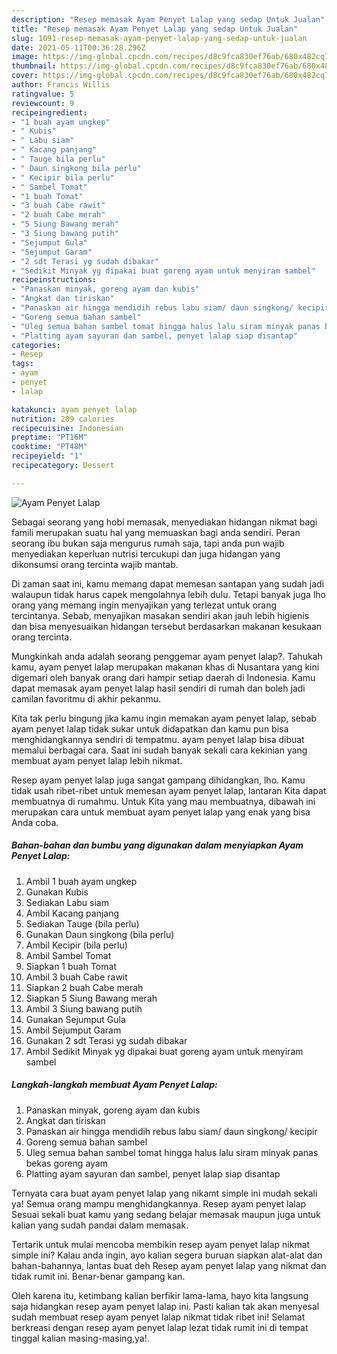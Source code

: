 ```yaml
---
description: "Resep memasak Ayam Penyet Lalap yang sedap Untuk Jualan"
title: "Resep memasak Ayam Penyet Lalap yang sedap Untuk Jualan"
slug: 1091-resep-memasak-ayam-penyet-lalap-yang-sedap-untuk-jualan
date: 2021-05-11T00:36:28.296Z
image: https://img-global.cpcdn.com/recipes/d8c9fca830ef76ab/680x482cq70/ayam-penyet-lalap-foto-resep-utama.jpg
thumbnail: https://img-global.cpcdn.com/recipes/d8c9fca830ef76ab/680x482cq70/ayam-penyet-lalap-foto-resep-utama.jpg
cover: https://img-global.cpcdn.com/recipes/d8c9fca830ef76ab/680x482cq70/ayam-penyet-lalap-foto-resep-utama.jpg
author: Francis Willis
ratingvalue: 5
reviewcount: 9
recipeingredient:
- "1 buah ayam ungkep"
- " Kubis"
- " Labu siam"
- " Kacang panjang"
- " Tauge bila perlu"
- " Daun singkong bila perlu"
- " Kecipir bila perlu"
- " Sambel Tomat"
- "1 buah Tomat"
- "3 buah Cabe rawit"
- "2 buah Cabe merah"
- "5 Siung Bawang merah"
- "3 Siung bawang putih"
- "Sejumput Gula"
- "Sejumput Garam"
- "2 sdt Terasi yg sudah dibakar"
- "Sedikit Minyak yg dipakai buat goreng ayam untuk menyiram sambel"
recipeinstructions:
- "Panaskan minyak, goreng ayam dan kubis"
- "Angkat dan tiriskan"
- "Panaskan air hingga mendidih rebus labu siam/ daun singkong/ kecipir"
- "Goreng semua bahan sambel"
- "Uleg semua bahan sambel tomat hingga halus lalu siram minyak panas bekas goreng ayam"
- "Platting ayam sayuran dan sambel, penyet lalap siap disantap"
categories:
- Resep
tags:
- ayam
- penyet
- lalap

katakunci: ayam penyet lalap 
nutrition: 209 calories
recipecuisine: Indonesian
preptime: "PT16M"
cooktime: "PT48M"
recipeyield: "1"
recipecategory: Dessert

---
```



![Ayam Penyet Lalap](https://img-global.cpcdn.com/recipes/d8c9fca830ef76ab/680x482cq70/ayam-penyet-lalap-foto-resep-utama.jpg)

Sebagai seorang yang hobi memasak, menyediakan hidangan nikmat bagi famili merupakan suatu hal yang memuaskan bagi anda sendiri. Peran seorang ibu bukan saja mengurus rumah saja, tapi anda pun wajib menyediakan keperluan nutrisi tercukupi dan juga hidangan yang dikonsumsi orang tercinta wajib mantab.

Di zaman  saat ini, kamu memang dapat memesan santapan yang sudah jadi walaupun tidak harus capek mengolahnya lebih dulu. Tetapi banyak juga lho orang yang memang ingin menyajikan yang terlezat untuk orang tercintanya. Sebab, menyajikan masakan sendiri akan jauh lebih higienis dan bisa menyesuaikan hidangan tersebut berdasarkan makanan kesukaan orang tercinta. 



Mungkinkah anda adalah seorang penggemar ayam penyet lalap?. Tahukah kamu, ayam penyet lalap merupakan makanan khas di Nusantara yang kini digemari oleh banyak orang dari hampir setiap daerah di Indonesia. Kamu dapat memasak ayam penyet lalap hasil sendiri di rumah dan boleh jadi camilan favoritmu di akhir pekanmu.

Kita tak perlu bingung jika kamu ingin memakan ayam penyet lalap, sebab ayam penyet lalap tidak sukar untuk didapatkan dan kamu pun bisa menghidangkannya sendiri di tempatmu. ayam penyet lalap bisa dibuat memalui berbagai cara. Saat ini sudah banyak sekali cara kekinian yang membuat ayam penyet lalap lebih nikmat.

Resep ayam penyet lalap juga sangat gampang dihidangkan, lho. Kamu tidak usah ribet-ribet untuk memesan ayam penyet lalap, lantaran Kita dapat membuatnya di rumahmu. Untuk Kita yang mau membuatnya, dibawah ini merupakan cara untuk membuat ayam penyet lalap yang enak yang bisa Anda coba.

<!--inarticleads1-->

##### Bahan-bahan dan bumbu yang digunakan dalam menyiapkan Ayam Penyet Lalap:

1. Ambil 1 buah ayam ungkep
1. Gunakan  Kubis
1. Sediakan  Labu siam
1. Ambil  Kacang panjang
1. Sediakan  Tauge (bila perlu)
1. Gunakan  Daun singkong (bila perlu)
1. Ambil  Kecipir (bila perlu)
1. Ambil  Sambel Tomat
1. Siapkan 1 buah Tomat
1. Ambil 3 buah Cabe rawit
1. Siapkan 2 buah Cabe merah
1. Siapkan 5 Siung Bawang merah
1. Ambil 3 Siung bawang putih
1. Gunakan Sejumput Gula
1. Ambil Sejumput Garam
1. Gunakan 2 sdt Terasi yg sudah dibakar
1. Ambil Sedikit Minyak yg dipakai buat goreng ayam untuk menyiram sambel




<!--inarticleads2-->

##### Langkah-langkah membuat Ayam Penyet Lalap:

1. Panaskan minyak, goreng ayam dan kubis
1. Angkat dan tiriskan
1. Panaskan air hingga mendidih rebus labu siam/ daun singkong/ kecipir
1. Goreng semua bahan sambel
1. Uleg semua bahan sambel tomat hingga halus lalu siram minyak panas bekas goreng ayam
1. Platting ayam sayuran dan sambel, penyet lalap siap disantap




Ternyata cara buat ayam penyet lalap yang nikamt simple ini mudah sekali ya! Semua orang mampu menghidangkannya. Resep ayam penyet lalap Sesuai sekali buat kamu yang sedang belajar memasak maupun juga untuk kalian yang sudah pandai dalam memasak.

Tertarik untuk mulai mencoba membikin resep ayam penyet lalap nikmat simple ini? Kalau anda ingin, ayo kalian segera buruan siapkan alat-alat dan bahan-bahannya, lantas buat deh Resep ayam penyet lalap yang nikmat dan tidak rumit ini. Benar-benar gampang kan. 

Oleh karena itu, ketimbang kalian berfikir lama-lama, hayo kita langsung saja hidangkan resep ayam penyet lalap ini. Pasti kalian tak akan menyesal sudah membuat resep ayam penyet lalap nikmat tidak ribet ini! Selamat berkreasi dengan resep ayam penyet lalap lezat tidak rumit ini di tempat tinggal kalian masing-masing,ya!.

